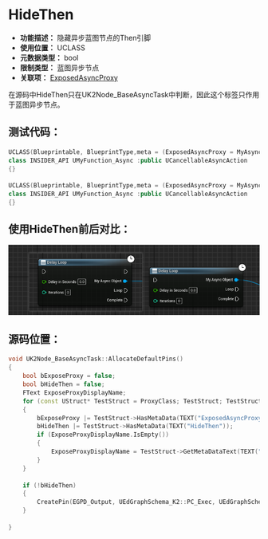 ﻿# HideThen

- **功能描述：** 隐藏异步蓝图节点的Then引脚
- **使用位置：** UCLASS
- **元数据类型：** bool
- **限制类型：** 蓝图异步节点
- **关联项：** [ExposedAsyncProxy](#Meta_Blueprint_ExposedAsyncProxy)

在源码中HideThen只在UK2Node_BaseAsyncTask中判断，因此这个标签只作用于蓝图异步节点。

## 测试代码：

```cpp
UCLASS(Blueprintable, BlueprintType,meta = (ExposedAsyncProxy = MyAsyncObject))
class INSIDER_API UMyFunction_Async :public UCancellableAsyncAction
{}

UCLASS(Blueprintable, BlueprintType,meta = (ExposedAsyncProxy = MyAsyncObject,HideThen))
class INSIDER_API UMyFunction_Async :public UCancellableAsyncAction
{}
```

## 使用HideThen前后对比：

![Untitled](Meta_Blueprint_HideThen_Untitled.png)

## 源码位置：

```cpp
void UK2Node_BaseAsyncTask::AllocateDefaultPins()
{
	bool bExposeProxy = false;
	bool bHideThen = false;
	FText ExposeProxyDisplayName;
	for (const UStruct* TestStruct = ProxyClass; TestStruct; TestStruct = TestStruct->GetSuperStruct())
	{
		bExposeProxy |= TestStruct->HasMetaData(TEXT("ExposedAsyncProxy"));
		bHideThen |= TestStruct->HasMetaData(TEXT("HideThen"));
		if (ExposeProxyDisplayName.IsEmpty())
		{
			ExposeProxyDisplayName = TestStruct->GetMetaDataText(TEXT("ExposedAsyncProxy"));
		}
	}

	if (!bHideThen)
	{
		CreatePin(EGPD_Output, UEdGraphSchema_K2::PC_Exec, UEdGraphSchema_K2::PN_Then);
	}

}
```
